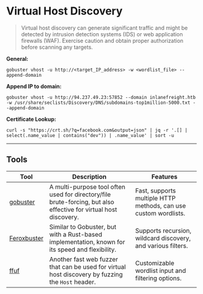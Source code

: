 # Virtual Host Discovery

>Virtual host discovery can generate significant traffic and might be detected by intrusion detection systems (IDS) or web application firewalls (WAF). Exercise caution and obtain proper authorization before scanning any targets.

**General:**

`gobuster vhost -u http://<target_IP_address> -w <wordlist_file> --append-domain`

**Append IP to domain:**

`gobuster vhost -u http://94.237.49.23:57852 --domain inlanefreight.htb -w /usr/share/seclists/Discovery/DNS/subdomains-top1million-5000.txt --append-domain`

**Certificate Lookup:**

`curl -s "https://crt.sh/?q=facebook.com&output=json" | jq -r '.[]
 | select(.name_value | contains("dev")) | .name_value' | sort -u`

---

## Tools

| Tool | Description | Features |
| --- |  --- |  --- |
| [gobuster](https://github.com/OJ/gobuster) | A multi-purpose tool often used for directory/file brute-forcing, but also effective for virtual host discovery. | Fast, supports multiple HTTP methods, can use custom wordlists. |
| [Feroxbuster](https://github.com/epi052/feroxbuster) | Similar to Gobuster, but with a Rust-based implementation, known for its speed and flexibility. | Supports recursion, wildcard discovery, and various filters. |
| [ffuf](https://github.com/ffuf/ffuf) | Another fast web fuzzer that can be used for virtual host discovery by fuzzing the `Host` header. | Customizable wordlist input and filtering options. |